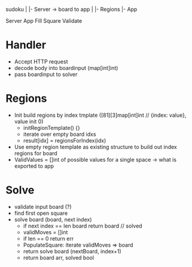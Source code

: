 sudoku
 |
 |- Server -> board to app
 |
 |- Regions
 |- App


Server
App
Fill Square
Validate

# Handler
- Accept HTTP request
- decode body into boardinput (map[int]int)
- pass boardinput to solver

# Regions
- Init build regions by index tmplate ([81][3]map[int]int // {index: value}, value init 0)
  - initRegionTemplate() {}
  - iterate over empty board idxs
  - result[idx] = regionsForIndex(idx)
- Use empty region template as existing structure to build out index regions for board
- ValidValues = []int of possible values for a single space -> what is exported to app

# Solve
- validate input board (?)
- find first open square
- solve board (board, next index)
  - if next index == len board return board // solved
  - validMoves = []int
  - if len == 0 return err
  - PopulateSquare: iterate validMoves => board
  - return solve board (nextBoard, index+1)
  - return board arr, solved bool

